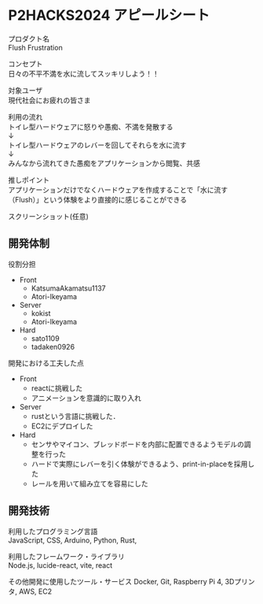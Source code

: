 # P2HACKS2024 アピールシート 

プロダクト名  
Flush Frustration

コンセプト  
日々の不平不満を水に流してスッキリしよう！！

対象ユーザ  
現代社会にお疲れの皆さま

利用の流れ  
トイレ型ハードウェアに怒りや愚痴、不満を発散する  
↓  
トイレ型ハードウェアのレバーを回してそれらを水に流す  
↓  
みんなから流れてきた愚痴をアプリケーションから閲覧、共感  

推しポイント  
アプリケーションだけでなくハードウェアを作成することで「水に流す（Flush）」という体験をより直接的に感じることができる

スクリーンショット(任意)  

## 開発体制  

役割分担  
- Front  
  - KatsumaAkamatsu1137  
  - Atori-Ikeyama  
- Server
  - kokist  
  - Atori-Ikeyama  
- Hard  
  - sato1109  
  - tadaken0926  

開発における工夫した点  
- Front  
  - reactに挑戦した  
  - アニメーションを意識的に取り入れ    
- Server  
  - rustという言語に挑戦した．
  - EC2にデプロイした
- Hard  
  - センサやマイコン、ブレッドボードを内部に配置できるようモデルの調整を行った
  - ハードで実際にレバーを引く体験ができるよう、print-in-placeを採用した
  - レールを用いて組み立てを容易にした

## 開発技術 

利用したプログラミング言語  
JavaScript, CSS, Arduino, Python, Rust, 

利用したフレームワーク・ライブラリ  
Node.js, lucide-react, vite, react

その他開発に使用したツール・サービス
Docker, Git, Raspberry Pi 4, 3Dプリンタ, AWS, EC2
